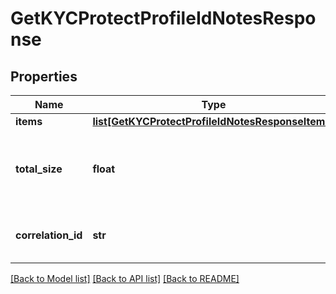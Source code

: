 # GetKYCProtectProfileIdNotesResponse

## Properties
Name | Type | Description | Notes
------------ | ------------- | ------------- | -------------
**items** | [**list[GetKYCProtectProfileIdNotesResponseItems]**](GetKYCProtectProfileIdNotesResponseItems.md) |  | [optional] 
**total_size** | **float** | The total number of notes returned for the given profileId. | [optional] 
**correlation_id** | **str** | A unique ID assigned to this request. | [optional] 

[[Back to Model list]](../README.md#documentation-for-models) [[Back to API list]](../README.md#documentation-for-api-endpoints) [[Back to README]](../README.md)

